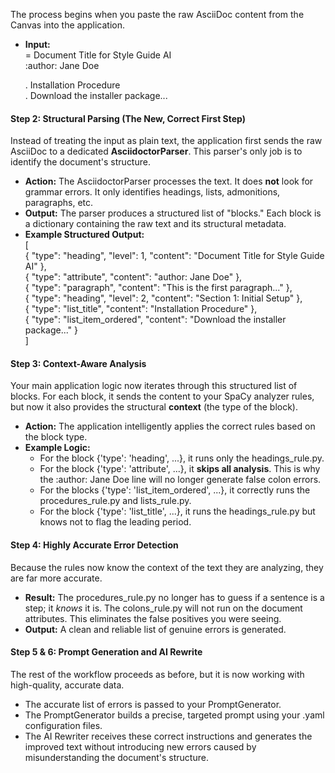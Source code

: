 
The process begins when you paste the raw AsciiDoc content from the Canvas into the application.

* **Input:**  
  \= Document Title for Style Guide AI  
  :author: Jane Doe

  . Installation Procedure  
  . Download the installer package...

#### Step 2: Structural Parsing (The New, Correct First Step)

Instead of treating the input as plain text, the application first sends the raw AsciiDoc to a dedicated **AsciidoctorParser**. This parser's only job is to identify the document's structure.

* **Action:** The AsciidoctorParser processes the text. It does **not** look for grammar errors. It only identifies headings, lists, admonitions, paragraphs, etc.  
* **Output:** The parser produces a structured list of "blocks." Each block is a dictionary containing the raw text and its structural metadata.  
* **Example Structured Output:**  
  \[  
    { "type": "heading", "level": 1, "content": "Document Title for Style Guide AI" },  
    { "type": "attribute", "content": "author: Jane Doe" },  
    { "type": "paragraph", "content": "This is the first paragraph..." },  
    { "type": "heading", "level": 2, "content": "Section 1: Initial Setup" },  
    { "type": "list\_title", "content": "Installation Procedure" },  
    { "type": "list\_item\_ordered", "content": "Download the installer package..." }  
  \]

#### Step 3: Context-Aware Analysis

Your main application logic now iterates through this structured list of blocks. For each block, it sends the content to your SpaCy analyzer rules, but now it also provides the structural **context** (the type of the block).

* **Action:** The application intelligently applies the correct rules based on the block type.  
* **Example Logic:**  
  * For the block {'type': 'heading', ...}, it runs only the headings\_rule.py.  
  * For the block {'type': 'attribute', ...}, it **skips all analysis**. This is why the :author: Jane Doe line will no longer generate false colon errors.  
  * For the blocks {'type': 'list\_item\_ordered', ...}, it correctly runs the procedures\_rule.py and lists\_rule.py.  
  * For the block {'type': 'list\_title', ...}, it runs the headings\_rule.py but knows not to flag the leading period.

#### Step 4: Highly Accurate Error Detection

Because the rules now know the context of the text they are analyzing, they are far more accurate.

* **Result:** The procedures\_rule.py no longer has to guess if a sentence is a step; it *knows* it is. The colons\_rule.py will not run on the document attributes. This eliminates the false positives you were seeing.  
* **Output:** A clean and reliable list of genuine errors is generated.

#### Step 5 & 6: Prompt Generation and AI Rewrite

The rest of the workflow proceeds as before, but it is now working with high-quality, accurate data.

* The accurate list of errors is passed to your PromptGenerator.  
* The PromptGenerator builds a precise, targeted prompt using your .yaml configuration files.  
* The AI Rewriter receives these correct instructions and generates the improved text without introducing new errors caused by misunderstanding the document's structure.